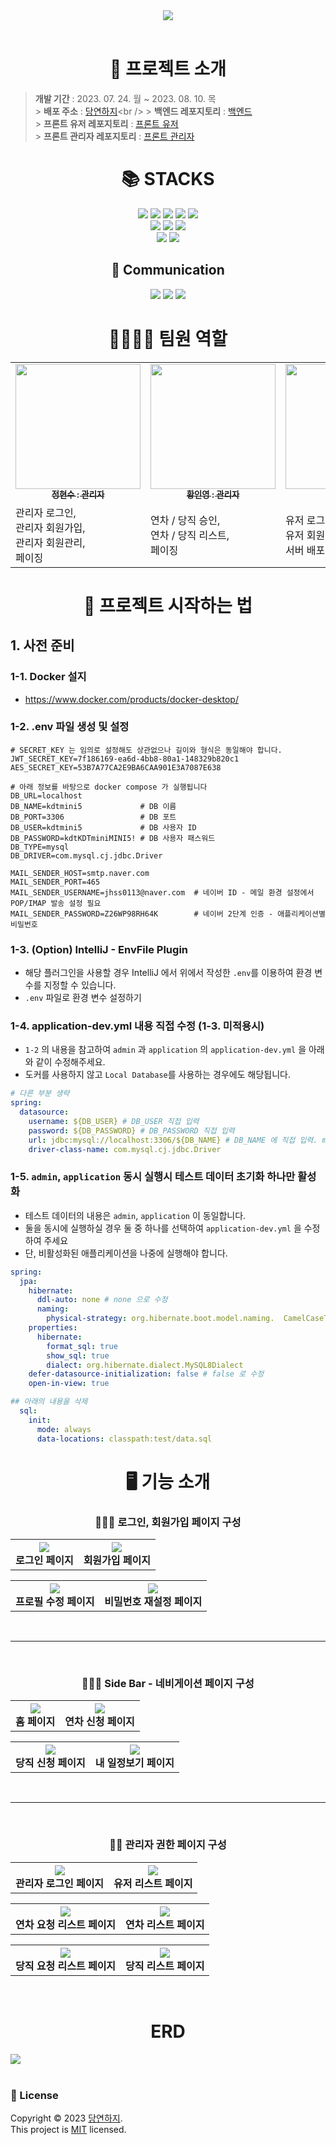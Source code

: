 <div style="text-align: center;">

  <img src="https://github.com/FastCampus-Mini5/BE_server/assets/86757234/55cceba1-9349-4336-9439-8fd86e195f24"/>
</div>
<br>

<div align=center><h1> 🐶 프로젝트 소개</h1></div>

> **개발 기간** : 2023. 07. 24. 월 ~ 2023. 08. 10. 목 <br /> > **배포 주소** : [당연하지](https://group5ofcourse.netlify.app/ 'https://group5ofcourseadmin.netlify.app/')<br /> > **백엔드 레포지토리** : [백엔드](https://github.com/FastCampus-Mini5/BE_server) <br /> > **프론트 유저 레포지토리** : [프론트 유저](https://github.com/FastCampus-Mini5/FE-Of-course) <br /> > **프론트 관리자 레포지토리** : [프론트 관리자](https://github.com/FastCampus-Mini5/FE-Of-course-admin)

<div align=center><h1>📚 STACKS</h1></div>

<div align=center> 
  <img src="https://img.shields.io/badge/java 11-007396?style=for-the-badge&logo=java&logoColor=white">
  <img src="https://img.shields.io/badge/JPA-58FAD0?style=for-the-badge&logo=JPA&logoColor=white">
  <img src="https://img.shields.io/badge/gradle-02303A?style=for-the-badge&logo=gradle&logoColor=white">
  <img src="https://img.shields.io/badge/springboot-6DB33F?style=for-the-badge&logo=springboot&logoColor=white">
  <img src="https://img.shields.io/badge/spring Security-6DB33F?style=for-the-badge&logo=spring Security&logoColor=white">
  <br>
  
  <img src="https://img.shields.io/badge/mysql-4479A1?style=for-the-badge&logo=mysql&logoColor=white">
  <img src="https://img.shields.io/badge/docker-005F0F?style=for-the-badge&logo=docker&logoColor=white"> 
  <img src="https://img.shields.io/badge/h2-E34F26?style=for-the-badge&logo=h2&logoColor=white"> 
  <br>
  
  <img src="https://img.shields.io/badge/github-181717?style=for-the-badge&logo=github&logoColor=white">
  <img src="https://img.shields.io/badge/IntelliJ IDEA-000000?style=for-the-badge&logo=IntelliJ IDEA&logoColor=white">
  <br>
  
  <div align=center><h2>💬 Communication</h2></div>
  <img src="https://img.shields.io/badge/Slack-4A154B?style=for-the-badge&logo=Slack&logoColor=white">
  <img src="https://img.shields.io/badge/notion-000000?style=for-the-badge&logo=notion&logoColor=white">
  <img src="https://img.shields.io/badge/Zoom-2D8CFF?style=for-the-badge&logo=Zoom&logoColor=white">
  <br>

  <div align=center><h1>👨‍👩‍👧‍👦 팀원 역할</h1></div>
  <table>
    <tbody>
      <tr>
        <td align="center"><a href="https://github.com/hyunsb">
          <img src="https://avatars.githubusercontent.com/u/96504592?v=4" width="200px;" alt=""/><br /><sub><b>정현수 : 관리자 </b></sub></a><br />
        </td>
        <td align="center"><a href="https://github.com/inyoung0215">
          <img src="https://avatars.githubusercontent.com/u/86757234?v=4" width="200px;" alt=""/><br /><sub><b>황인영 : 관리자 </b></sub></a><br />
        </td>
        <td align="center"><a href="https://github.com/gdtknight">
          <img src="https://avatars.githubusercontent.com/u/115003898?v=4" width="200px;" alt=""/><br /><sub><b>신용호 : 유저 </b></sub></a><br />
        </td>
        <td align="center"><a href="https://github.com/YangSooHyun0">
          <img src="https://avatars.githubusercontent.com/u/111266513?v=4" width="200px;" alt=""/><br /><sub><b>양수현 : 유저 </b></sub></a><br />
        </td>
      </tr>
      <tr>
        <td>
          관리자 로그인,<br />관리자 회원가입,<br />관리자 회원관리,<br />페이징
        </td>
        <td>
          연차 / 당직 승인,<br />연차 / 당직 리스트,<br />페이징
        </td>
        <td>
          유저 로그인,<br />유저 회원가입,<br />서버 배포
        </td>
        <td>
          연차 / 당직 신청,<br />연차 / 당직 취소,<br />전체 리스트 캘린더,<br />엑셀 다운로드
        </td>
      </tr>
    </tbody>
  </table>

  </div>
  <div align=center><h1>🐣 프로젝트 시작하는 법</h1></div>

## 1. 사전 준비

### 1-1. Docker 설지

- https://www.docker.com/products/docker-desktop/

### 1-2. .env 파일 생성 및 설정

```dotenv
# SECRET_KEY 는 임의로 설정해도 상관없으나 길이와 형식은 동일해야 합니다.
JWT_SECRET_KEY=7f186169-ea6d-4bb8-80a1-148329b820c1
AES_SECRET_KEY=53B7A77CA2E9BA6CAA901E3A7087E638

# 아래 정보를 바탕으로 docker compose 가 실행됩니다
DB_URL=localhost
DB_NAME=kdtmini5             # DB 이름
DB_PORT=3306                 # DB 포트
DB_USER=kdtmini5             # DB 사용자 ID
DB_PASSWORD=kdtKDTminiMINI5! # DB 사용자 패스워드
DB_TYPE=mysql
DB_DRIVER=com.mysql.cj.jdbc.Driver

MAIL_SENDER_HOST=smtp.naver.com
MAIL_SENDER_PORT=465
MAIL_SENDER_USERNAME=jhss0113@naver.com  # 네이버 ID - 메일 환경 설정에서 POP/IMAP 발송 설정 필요
MAIL_SENDER_PASSWORD=Z26WP98RH64K        # 네이버 2단계 인증 - 애플리케이션별 비밀번호
```

### 1-3. (Option) IntelliJ - EnvFile Plugin

- 해당 플러그인을 사용할 경우 IntelliJ 에서 위에서 작성한 `.env`를 이용하여 환경 변수를 지정할 수 있습니다.
- `.env` 파일로 환경 변수 설정하기

### 1-4. application-dev.yml 내용 직접 수정 (1-3. 미적용시)

- `1-2` 의 내용을 참고하여 `admin` 과 `application` 의 `application-dev.yml` 을 아래와 같이 수정해주세요.
- 도커를 사용하지 않고 `Local Database`를 사용하는 경우에도 해당됩니다.

```yaml
# 다른 부분 생략
spring:
  datasource:
    username: ${DB_USER} # DB_USER 직접 입력
    password: ${DB_PASSWORD} # DB_PASSWORD 직접 입력
    url: jdbc:mysql://localhost:3306/${DB_NAME} # DB_NAME 에 직접 입력. mysql 이라고 가정.
    driver-class-name: com.mysql.cj.jdbc.Driver
```

### 1-5. `admin`, `application` 동시 실행시 테스트 데이터 초기화 하나만 활성화

- 테스트 데이터의 내용은 `admin`, `application` 이 동일합니다.
- 둘을 동시에 실행하실 경우 둘 중 하나를 선택하여 `application-dev.yml` 을 수정하여 주세요
- 단, 비활성화된 애플리케이션을 나중에 실행해야 합니다.

```yaml
spring: 
  jpa:
    hibernate:
      ddl-auto: none # none 으로 수정
      naming:
        physical-strategy: org.hibernate.boot.model.naming.  CamelCaseToUnderscoresNamingStrategy
    properties:
      hibernate:
        format_sql: true
        show_sql: true
        dialect: org.hibernate.dialect.MySQL8Dialect
    defer-datasource-initialization: false # false 로 수정
    open-in-view: true

## 아래의 내용을 삭제
  sql:
    init:
      mode: always
      data-locations: classpath:test/data.sql
```
</div>
  <div align=center><h1>🖥 기능 소개</h1></div>
</div>
  <div align=center><h3>🧙🏻‍♂️ 로그인, 회원가입 페이지 구성</h3></div> 
  
<table>
<th style={{width: "25%"}}>
  <div style={{width: "50%"}}>
    <img src="https://github.com/FastCampus-Mini5/backend_server/assets/111266513/86c4a636-6e00-4c20-803e-fd58b5d89e0f" style={{width: "50%", height: "50%", objectFit: "contain"}}/>
  </div>
  <div align="center">
 로그인 페이지
  </div>
</th>
 
 <th style={{width: "25%"}}>
  <div style={{width: "50%"}}>
    <img src="https://github.com/FastCampus-Mini5/backend_server/assets/111266513/b3c430d9-d7d6-45d8-bb85-078c41831639" style={{width: "50%", height: "50%", objectFit: "contain"}}/>
  </div>
  <div align="center">
 회원가입 페이지
  </div>
</th>
</table>

<table>
<th style={{width: "25%"}}>
  <div style={{width: "50%"}}>
    <img src="https://github.com/FastCampus-Mini5/backend_server/assets/111266513/f6a1ca67-7338-4f16-bc4a-f417c4b1db2f" style={{width: "50%", height: "50%", objectFit: "contain"}}/>
  </div>
  <div align="center">
 프로필 수정 페이지
  </div>
</th>
 
 <th style={{width: "25%"}}>
  <div style={{width: "50%"}}>
    <img src="https://github.com/FastCampus-Mini5/backend_server/assets/111266513/1cfe99ae-f5c4-4481-a2f8-7d1a6aa1f7f1" style={{width: "50%", height: "50%", objectFit: "contain"}}/>
  </div>
  <div align="center">
 비밀번호 재설정 페이지
  </div>
</th>
</table>

<br/>

---
<br/>

</div>
  <div align=center><h3>🧙🏻‍♀️ Side Bar - 네비게이션 페이지 구성</h3></div> 

<table>
<th style={{width: "25%"}}>
  <div style={{width: "50%"}}>
    <img src="https://github.com/FastCampus-Mini5/backend_server/assets/111266513/1cd9afb1-0cfa-44a5-a1c3-27e9bbf15fc0" style={{width: "50%", height: "50%", objectFit: "contain"}}/>
  </div>
  <div align="center">
 홈 페이지 
  </div>
</th>

<th style={{width: "25%"}}>
  <div style={{width: "50%"}}>
    <img src="https://github.com/FastCampus-Mini5/backend_server/assets/111266513/52ea23ad-8f01-4996-8793-27a72b52a39e" style={{width: "50%", height: "50%", objectFit: "contain"}}/>
  </div>
  <div align="center">
 연차 신청 페이지
  </div>
</th>
</table>

<table>
<th style={{width: "25%"}}>
  <div style={{width: "50%"}}>
    <img src="https://github.com/FastCampus-Mini5/backend_server/assets/111266513/088b632c-4b33-4f5f-ad35-71d621c1a62a" style={{width: "50%", height: "50%", objectFit: "contain"}}/>
  </div>
  <div align="center">
 당직 신청 페이지
  </div>
</th>
 
 <th style={{width: "25%"}}>
  <div style={{width: "50%"}}>
    <img src="https://github.com/FastCampus-Mini5/backend_server/assets/111266513/ffb2f0e5-ee09-498a-bbe1-56a38ab4b22b" style={{width: "50%", height: "50%", objectFit: "contain"}}/>
  </div>
  <div align="center">
 내 일정보기 페이지
  </div>
</th>
</table>
<br/>

---
<br/>

</div>
  <div align=center><h3>🧙🏻 관리자 권한 페이지 구성</h3></div> 

<table>
<th style={{width: "25%"}}>
  <div style={{width: "50%"}}>
    <img src="https://github.com/FastCampus-Mini5/backend_server/assets/111266513/d72d0d62-03e3-4d44-af5e-9accaf9a8d45" style={{width: "50%", height: "50%", objectFit: "contain"}}/>
  </div>
  <div align="center">
관리자 로그인 페이지
  </div>
</th>
 
 <th style={{width: "25%"}}>
  <div style={{width: "50%"}}>
    <img src="https://github.com/FastCampus-Mini5/backend_server/assets/111266513/6f9255bb-6f60-4b57-b6bd-47ac654e33d2" style={{width: "50%", height: "50%", objectFit: "contain"}}/>
  </div>
  <div align="center">
유저 리스트 페이지 
  </div>
</th>
 </table>

 <table>
<th style={{width: "25%"}}>
  <div style={{width: "50%"}}>
    <img src="https://github.com/FastCampus-Mini5/backend_server/assets/111266513/8b676bef-7452-425e-9cdd-5cca4a977f57" style={{width: "50%", height: "50%", objectFit: "contain"}}/>
  </div>
  <div align="center">
연차 요청 리스트 페이지
  </div>
</th>

<th style={{width: "25%"}}>
  <div style={{width: "50%"}}>
    <img src="https://github.com/FastCampus-Mini5/backend_server/assets/111266513/bd33acb8-cc8f-4bc2-a261-9cb2c26fc5a5" style={{width: "50%", height: "50%", objectFit: "contain"}}/>
  </div>
  <div align="center">
연차 리스트 페이지
  </div>
</th>
</table>

<table>
<th style={{width: "25%"}}>
  <div style={{width: "50%"}}>
    <img src="https://github.com/FastCampus-Mini5/backend_server/assets/111266513/0e0df96a-8bbf-419b-90c6-1cd5896cffae" style={{width: "50%", height: "50%", objectFit: "contain"}}/>
  </div>
  <div align="center">
당직 요청 리스트 페이지
  </div>
</th>

<th style={{width: "25%"}}>
  <div style={{width: "50%"}}>
    <img src="https://github.com/FastCampus-Mini5/backend_server/assets/111266513/04ea1474-2507-478e-8eb7-84e45147fd2c" style={{width: "50%", height: "50%", objectFit: "contain"}}/>
  </div>
  <div align="center">
당직 리스트 페이지
  </div>
</th>
</table>

<br/>

</div>
  <div align=center><h1> ERD </h1></div> 

<th style={{width: "25%"}}>
  <div style={{width: "50%"}}>
<img src="https://github.com/FastCampus-Mini5/backend_server/assets/111266513/b0c29bc1-c8ad-4fba-9f76-3955aa67ef3a" style={{width: "50%", height: "50%", objectFit: "contain"}}/>
     </div>
  </th>
<br/>


### 📝 License
Copyright © 2023 [당연하지](https://github.com/FastCampus-Mini5/BE_server).<br/>
This project is [MIT](https://github.com/wupitch/wupitch-server/blob/main/LICENSE) licensed.
